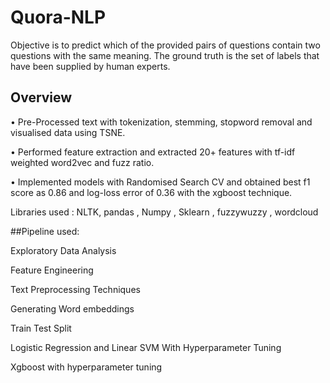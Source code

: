 # Quora-NLP
Objective is to predict which of the provided pairs of questions contain two questions with the same meaning. The ground truth is the set of labels that have been supplied by human experts.
## Overview 
• Pre-Processed text with tokenization, stemming, stopword removal and visualised data using TSNE.

• Performed feature extraction and extracted 20+ features with tf-idf weighted word2vec and fuzz ratio.

• Implemented models with Randomised Search CV and obtained best f1 score as 0.86 and log-loss error of 0.36 with the xgboost technique.

Libraries used : NLTK, pandas , Numpy , Sklearn , fuzzywuzzy , wordcloud

##Pipeline used:

Exploratory Data Analysis

Feature Engineering

Text Preprocessing Techniques

Generating Word embeddings

Train Test Split

Logistic Regression and Linear SVM With Hyperparameter Tuning

Xgboost with hyperparameter tuning

